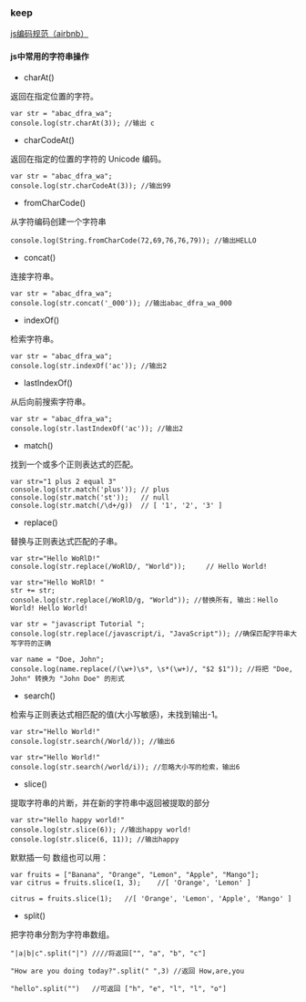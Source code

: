 

### keep

 [js编码规范（airbnb）](https://ideras.me/airbnb-javascript-rules-set/)

#### js中常用的字符串操作

- charAt()

返回在指定位置的字符。

	var str = "abac_dfra_wa";
	console.log(str.charAt(3)); //输出 c

- charCodeAt()

返回在指定的位置的字符的 Unicode 编码。

	var str = "abac_dfra_wa";
	console.log(str.charCodeAt(3)); //输出99

- fromCharCode()

从字符编码创建一个字符串

	console.log(String.fromCharCode(72,69,76,76,79)); //输出HELLO

- concat()

连接字符串。

	var str = "abac_dfra_wa";
	console.log(str.concat('_000')); //输出abac_dfra_wa_000

- indexOf()

检索字符串。

	var str = "abac_dfra_wa"; 
	console.log(str.indexOf('ac')); //输出2

- lastIndexOf()

从后向前搜索字符串。
	
	var str = "abac_dfra_wa";
	console.log(str.lastIndexOf('ac')); //输出2

- match()

找到一个或多个正则表达式的匹配。

	var str="1 plus 2 equal 3"
	console.log(str.match('plus')); // plus
	console.log(str.match('st'));   // null
	console.log(str.match(/\d+/g))  // [ '1', '2', '3' ]

- replace()

替换与正则表达式匹配的子串。

	var str="Hello WoRlD!"
	console.log(str.replace(/WoRlD/, "World"));     // Hello World!
	
	var str="Hello WoRlD! "
	str += str;
	console.log(str.replace(/WoRlD/g, "World")); //替换所有, 输出：Hello World! Hello World! 
	
	var str = "javascript Tutorial ";
	console.log(str.replace(/javascript/i, "JavaScript")); //确保匹配字符串大写字符的正确
	
	var name = "Doe, John";
	console.log(name.replace(/(\w+)\s*, \s*(\w+)/, "$2 $1")); //将把 "Doe, John" 转换为 "John Doe" 的形式

- search()

检索与正则表达式相匹配的值(大小写敏感)，未找到输出-1。
	
	var str="Hello World!"
	console.log(str.search(/World/)); //输出6
	
	var str="Hello World!"
	console.log(str.search(/world/i)); //忽略大小写的检索，输出6

- slice()

提取字符串的片断，并在新的字符串中返回被提取的部分

	var str="Hello happy world!"
	console.log(str.slice(6)); //输出happy world!
	console.log(str.slice(6, 11)); //输出happy

默默插一句 数组也可以用：

	var fruits = ["Banana", "Orange", "Lemon", "Apple", "Mango"];
	var citrus = fruits.slice(1, 3);    //[ 'Orange', 'Lemon' ]
	
	citrus = fruits.slice(1);   //[ 'Orange', 'Lemon', 'Apple', 'Mango' ]

- split()

把字符串分割为字符串数组。

	"|a|b|c".split("|") ////将返回["", "a", "b", "c"]
	
	"How are you doing today?".split(" ",3) //返回 How,are,you
	
	"hello".split("")	//可返回 ["h", "e", "l", "l", "o"]










